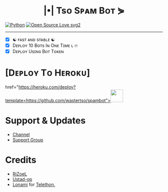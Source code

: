 <h1 align="center">
  <b>|•| Tsᴏ Sᴘᴀᴍ Bᴏᴛ ⋟</b>
</h1>


[![Python](https://img.shields.io/badge/Python-v3.9.7-blue)](https://www.python.org/)
[![Open Source Love svg2](https://badges.frapsoft.com/os/v2/open-source.svg?v=103)](https://github.com/WASTERTSO/SPAMBOT)
   
----
 
- [x] ☯︎ ғᴀsᴛ ᴀɴᴅ sᴛᴀʙʟᴇ ☯︎
- [x] Dᴇᴘʟᴏʏ 10 Bᴏᴛs Iɴ Oɴᴇ Tɪᴍᴇ ʟ 🔥
- [x] Dᴇᴘʟᴏʏ Usɪɴɢ Bᴏᴛ Tᴏᴋᴇɴ

# [Dᴇᴘʟᴏʏ Tᴏ Hᴇʀᴏᴋᴜ]




href="https://heroku.com/deploy?template=https://github.com/wastertso/spambot"><img src="https://www.herokucdn.com/deploy/button.svg" height="40"></a>



# Support & Updates
* [Channel](https://t.me/tso_updates)
* [Support Group](https://t.me/tso_chats)

# Credits
* [RiZoeL](https://github.com/MrRizoel)
* [Ustad-op](https://github.com/Ustad-Op)
* [Lonami](https://github.com/LonamiWebs/) for [Telethon.](https://github.com/LonamiWebs/Telethon)

